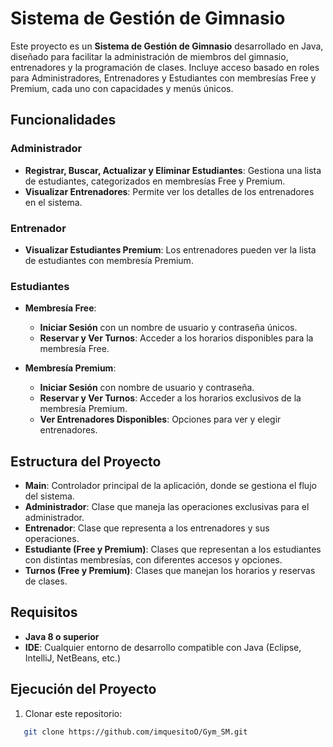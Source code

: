 # Sistema de Gestión de Gimnasio

Este proyecto es un **Sistema de Gestión de Gimnasio** desarrollado en Java, diseñado para facilitar la administración de miembros del gimnasio, entrenadores y la programación de clases. Incluye acceso basado en roles para Administradores, Entrenadores y Estudiantes con membresías Free y Premium, cada uno con capacidades y menús únicos.

## Funcionalidades

### Administrador
- **Registrar, Buscar, Actualizar y Eliminar Estudiantes**: Gestiona una lista de estudiantes, categorizados en membresías Free y Premium.
- **Visualizar Entrenadores**: Permite ver los detalles de los entrenadores en el sistema.

### Entrenador
- **Visualizar Estudiantes Premium**: Los entrenadores pueden ver la lista de estudiantes con membresía Premium.

### Estudiantes
- **Membresía Free**:
  - **Iniciar Sesión** con un nombre de usuario y contraseña únicos.
  - **Reservar y Ver Turnos**: Acceder a los horarios disponibles para la membresía Free.

- **Membresía Premium**:
  - **Iniciar Sesión** con nombre de usuario y contraseña.
  - **Reservar y Ver Turnos**: Acceder a los horarios exclusivos de la membresía Premium.
  - **Ver Entrenadores Disponibles**: Opciones para ver y elegir entrenadores.

## Estructura del Proyecto

- **Main**: Controlador principal de la aplicación, donde se gestiona el flujo del sistema.
- **Administrador**: Clase que maneja las operaciones exclusivas para el administrador.
- **Entrenador**: Clase que representa a los entrenadores y sus operaciones.
- **Estudiante (Free y Premium)**: Clases que representan a los estudiantes con distintas membresías, con diferentes accesos y opciones.
- **Turnos (Free y Premium)**: Clases que manejan los horarios y reservas de clases.

## Requisitos
- **Java 8 o superior**
- **IDE**: Cualquier entorno de desarrollo compatible con Java (Eclipse, IntelliJ, NetBeans, etc.)

## Ejecución del Proyecto
1. Clonar este repositorio:
```bash
   git clone https://github.com/imquesitoO/Gym_SM.git
